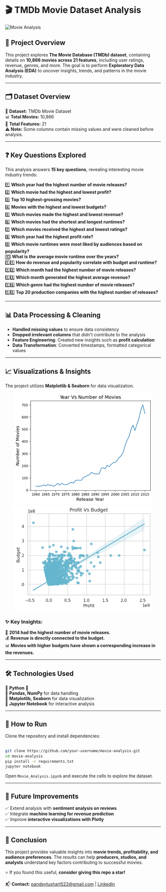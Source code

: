 # 🎬 TMDb Movie Dataset Analysis  

![Movie Analysis](https://img.shields.io/badge/Data%20Analysis-TMDb%20Movies-blueviolet?style=for-the-badge)  

## 📌 Project Overview  
This project explores **The Movie Database (TMDb) dataset**, containing details on **10,866 movies across 21 features**, including user ratings, revenue, genres, and more. The goal is to perform **Exploratory Data Analysis (EDA)** to uncover insights, trends, and patterns in the movie industry.  

---

## 🗂️ Dataset Overview  
📂 **Dataset:** TMDb Movie Dataset  
📊 **Total Movies:** 10,866  
📌 **Total Features:** 21  
⚠️ **Note:** Some columns contain missing values and were cleaned before analysis.  

---

## ❓ Key Questions Explored  
This analysis answers **15 key questions**, revealing interesting movie industry trends:  

1️⃣ **Which year had the highest number of movie releases?**  
2️⃣ **Which movie had the highest and lowest profit?**  
3️⃣ **Top 10 highest-grossing movies?**  
4️⃣ **Movies with the highest and lowest budgets?**  
5️⃣ **Which movies made the highest and lowest revenue?**  
6️⃣ **Which movies had the shortest and longest runtimes?**  
7️⃣ **Which movies received the highest and lowest ratings?**  
8️⃣ **Which year had the highest profit rate?**  
9️⃣ **Which movie runtimes were most liked by audiences based on popularity?**  
🔟 **What is the average movie runtime over the years?**  
1️⃣1️⃣ **How do revenue and popularity correlate with budget and runtime?**  
1️⃣2️⃣ **Which month had the highest number of movie releases?**  
1️⃣3️⃣ **Which month generated the highest average revenue?**  
1️⃣4️⃣ **Which genre had the highest number of movie releases?**  
1️⃣5️⃣ **Top 20 production companies with the highest number of releases?**  

---

## 📊 Data Processing & Cleaning  
- **Handled missing values** to ensure data consistency  
- **Dropped irrelevant columns** that didn’t contribute to the analysis  
- **Feature Engineering**: Created new insights such as **profit calculation**  
- **Data Transformation**: Converted timestamps, formatted categorical values  

---

## 📈 Visualizations & Insights  
The project utilizes **Matplotlib & Seaborn** for data visualization.  

<p align="center">
  <img src="images/release_per_year.png" width="450" alt="Movies Released Per Year">
  <img src="images/profit_vs_budget.png" width="450" alt="Profit vs Budget">
</p>  

### ✨ Key Insights:  
🎥 **2014 had the highest number of movie releases.**  
💰 **Revenue is directly connected to the budget.**  
📊 **Movies with higher budgets have shown a corresponding increase in the revenues.**  

---

## 🛠️ Technologies Used  
🔹 **Python** 🐍  
🔹 **Pandas, NumPy** for data handling  
🔹 **Matplotlib, Seaborn** for data visualization  
🔹 **Jupyter Notebook** for interactive analysis  

---

## 🚀 How to Run  
Clone the repository and install dependencies:  

```bash

git clone https://github.com/your-username/movie-analysis.git
cd movie-analysis
pip install -r requirements.txt
jupyter notebook

```
Open `Movie_Analysis.ipynb` and execute the cells to explore the dataset.  

---

## 🔮 Future Improvements  
✅ Extend analysis with **sentiment analysis on reviews**  
✅ Integrate **machine learning for revenue prediction**  
✅ Improve **interactive visualizations with Plotly**  

---

## 📌 Conclusion  
This project provides valuable insights into **movie trends, profitability, and audience preferences**. The results can help **producers, studios, and analysts** understand key factors contributing to successful movies.  

⭐ If you found this useful, **consider giving this repo a star!**  

📬 **Contact:** [pandeytushart522@gmail.com](mailto:pandeytushart522@gmail.com) | [LinkedIn](https://linkedin.com/in/tushar-pandey-ab94a418a)  

